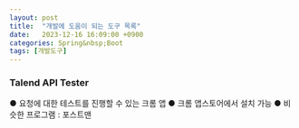 ```yaml
---
layout: post
title:  "개발에 도움이 되는 도구 목록"
date:   2023-12-16 16:09:00 +0900
categories: Spring&nbsp;Boot
tags: [개발도구]
---
```


### Talend API Tester

● 요청에 대한 테스트를 진행할 수 있는 크롬 앱
● 크롬 앱스토어에서 설치 가능
● 비슷한 프로그램 : 포스트맨